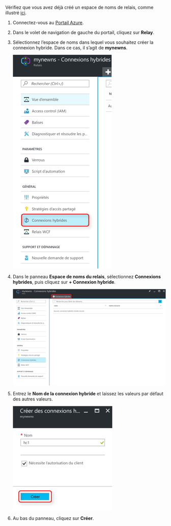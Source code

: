 Vérifiez que vous avez déjà créé un espace de noms de relais, comme illustré [ici][namespace-how-to].

1. Connectez-vous au [Portail Azure](https://portal.azure.com).
2. Dans le volet de navigation de gauche du portail, cliquez sur **Relay**.
3. Sélectionnez l’espace de noms dans lequel vous souhaitez créer la connexion hybride. Dans ce cas, il s’agit de **mynewns**.
   
    ![Créer une connexion hybride](./media/relay-create-hybrid-connection-portal/create-hc-1.png)
4. Dans le panneau **Espace de noms du relais**, sélectionnez **Connexions hybrides**, puis cliquez sur **+ Connexion hybride**.
   
    ![Sélectionner une connexion hybride](./media/relay-create-hybrid-connection-portal/create-hc-2.png)
5. Entrez le **Nom de la connexion hybride** et laissez les valeurs par défaut des autres valeurs.
   
    ![Sélectionner Nouveau](./media/relay-create-hybrid-connection-portal/create-hc-3.png)
6. Au bas du panneau, cliquez sur **Créer**.

[namespace-how-to]: ../articles/service-bus-relay/relay-create-namespace-portal.md 